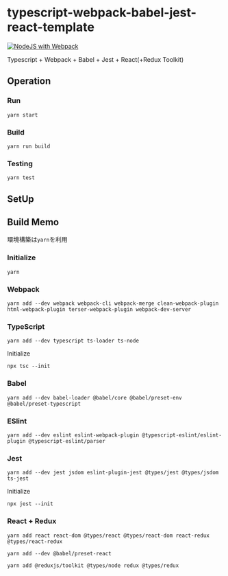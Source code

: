 # typescript-webpack-babel-jest-react-template

[![NodeJS with Webpack](https://github.com/hironomiu/typescript-webpack-babel-jest-react-template/actions/workflows/build.yml/badge.svg)](https://github.com/hironomiu/typescript-webpack-babel-jest-react-template/actions/workflows/build.yml)

Typescript + Webpack + Babel + Jest + React(+Redux Toolkit)

## Operation

### Run

```
yarn start
```

### Build

```
yarn run build
```

### Testing

```
yarn test
```

## SetUp

## Build Memo

環境構築は`yarn`を利用

### Initialize

```
yarn
```

### Webpack

```
yarn add --dev webpack webpack-cli webpack-merge clean-webpack-plugin html-webpack-plugin terser-webpack-plugin webpack-dev-server
```

### TypeScript

```
yarn add --dev typescript ts-loader ts-node
```

Initialize

```
npx tsc --init
```

### Babel

```
yarn add --dev babel-loader @babel/core @babel/preset-env @babel/preset-typescript
```

### ESlint

```
yarn add --dev eslint eslint-webpack-plugin @typescript-eslint/eslint-plugin @typescript-eslint/parser
```

### Jest

```
yarn add --dev jest jsdom eslint-plugin-jest @types/jest @types/jsdom ts-jest
```

Initialize

```
npx jest --init
```

### React + Redux

```
yarn add react react-dom @types/react @types/react-dom react-redux @types/react-redux
```

```
yarn add --dev @babel/preset-react
```

```
yarn add @reduxjs/toolkit @types/node redux @types/redux
```
